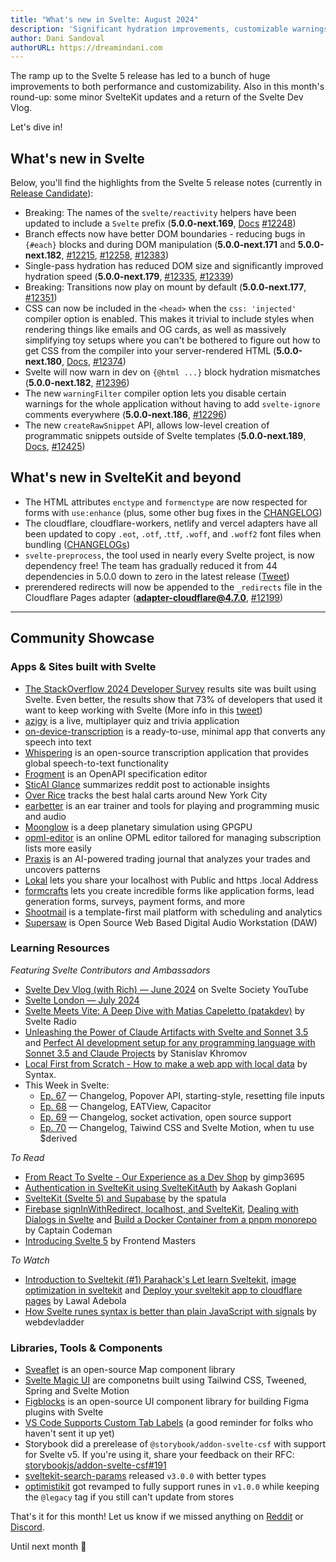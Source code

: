 ```yaml
---
title: "What's new in Svelte: August 2024"
description: 'Significant hydration improvements, customizable warnings, and a new API: `createRawSnippet`'
author: Dani Sandoval
authorURL: https://dreamindani.com
---
```


The ramp up to the Svelte 5 release has led to a bunch of huge improvements to both performance and customizability. Also in this month's round-up: some minor SvelteKit updates and a return of the Svelte Dev Vlog.

Let's dive in!

## What's new in Svelte

Below, you'll find the highlights from the Svelte 5 release notes (currently in [Release Candidate](https://www.npmjs.com/package/svelte?activeTab=versions)):

- Breaking: The names of the `svelte/reactivity` helpers have been updated to include a `Svelte` prefix (**5.0.0-next.169**, [Docs](https://svelte-5-preview.vercel.app/docs/imports#svelte-reactivity) [#12248](https://github.com/sveltejs/svelte/pull/12248))
- Branch effects now have better DOM boundaries - reducing bugs in `{#each}` blocks and during DOM manipulation (**5.0.0-next.171** and **5.0.0-next.182**, [#12215](https://github.com/sveltejs/svelte/pull/12215), [#12258](https://github.com/sveltejs/svelte/pull/12258), [#12383](https://github.com/sveltejs/svelte/pull/12383))
- Single-pass hydration has reduced DOM size and significantly improved hydration speed (**5.0.0-next.179**, [#12335](https://github.com/sveltejs/svelte/pull/12335), [#12339](https://github.com/sveltejs/svelte/pull/12339))
- Breaking: Transitions now play on mount by default (**5.0.0-next.177**, [#12351](https://github.com/sveltejs/svelte/pull/12351))
- CSS can now be included in the `<head>` when the `css: 'injected'` compiler option is enabled. This makes it trivial to include styles when rendering things like emails and OG cards, as well as massively simplifying toy setups where you can't be bothered to figure out how to get CSS from the compiler into your server-rendered HTML (**5.0.0-next.180**, [Docs](https://svelte-5-preview.vercel.app/docs/imports#svelte-server-render), [#12374](https://github.com/sveltejs/svelte/pull/12374))
- Svelte will now warn in dev on `{@html ...}` block hydration mismatches (**5.0.0-next.182**, [#12396](https://github.com/sveltejs/svelte/pull/12396))
- The new `warningFilter` compiler option lets you disable certain warnings for the whole application without having to add `svelte-ignore` comments everywhere (**5.0.0-next.186**, [#12296](https://github.com/sveltejs/svelte/pull/12296))
- The new `createRawSnippet` API, allows low-level creation of programmatic snippets outside of Svelte templates (**5.0.0-next.189**, [Docs](https://svelte-5-preview.vercel.app/docs/imports#svelte-createrawsnippet), [#12425](https://github.com/sveltejs/svelte/pull/12425))

## What's new in SvelteKit and beyond

- The HTML attributes `enctype` and `formenctype` are now respected for forms with `use:enhance` (plus, some other bug fixes in the [CHANGELOG](https://github.com/sveltejs/kit/blob/main/packages/kit/CHANGELOG.md))
- The cloudflare, cloudflare-workers, netlify and vercel adapters have all been updated to copy `.eot`, `.otf`, .`ttf`, `.woff`, and `.woff2` font files when bundling ([CHANGELOGs](https://github.com/sveltejs/kit/tree/main/packages))
- `svelte-preprocess`, the tool used in nearly every Svelte project, is now dependency free! The team has gradually reduced it from 44 dependencies in 5.0.0 down to zero in the latest release ([Tweet](https://x.com/BenjaminMcCann/status/1810698991820321028))
- prerendered redirects will now be appended to the `_redirects` file in the Cloudflare Pages adapter (**adapter-cloudflare@4.7.0**, [#12199](https://github.com/sveltejs/kit/pull/12199))

---

## Community Showcase

### Apps & Sites built with Svelte

- [The StackOverflow 2024 Developer Survey](https://stackoverflow.blog/2024/07/24/developers-want-more-more-more-the-2024-results-from-stack-overflow-s-annual-developer-survey/) results site was built using Svelte. Even better, the results show that 73% of developers that used it want to keep working with Svelte (More info in this [tweet](https://x.com/SvelteSociety/status/1816497535839858792))
- [azigy](https://azigy.com/) is a live, multiplayer quiz and trivia application
- [on-device-transcription](https://github.com/Hugo-Dz/on-device-transcription) is a ready-to-use, minimal app that converts any speech into text
- [Whispering](https://github.com/braden-w/whispering) is an open-source transcription application that provides global speech-to-text functionality
- [Frogment](https://www.frogment.app/) is an OpenAPI specification editor
- [SticAI Glance](https://glance.sticai.com/) summarizes reddit post to actionable insights
- [Over Rice](https://www.overrice.nyc/) tracks the best halal carts around New York City
- [earbetter](https://github.com/ryanatkn/earbetter) is an ear trainer and tools for playing and programming music and audio
- [Moonglow](https://moonglow.app/) is a deep planetary simulation using GPGPU
- [opml-editor](https://github.com/imdj/opml-editor/) is an online OPML editor tailored for managing subscription lists more easily
- [Praxis](https://praxis.trade/) is an AI-powered trading journal that analyzes your trades and uncovers patterns
- [Lokal](https://lokal.so/) lets you share your localhost with Public and https .local Address
- [formcrafts](https://formcrafts.com/) lets you create incredible forms like application forms, lead generation forms, surveys, payment forms, and more
- [Shootmail](https://shootmail.app/) is a template-first mail platform with scheduling and analytics
- [Supersaw](https://github.com/HelgeSverre/supersaw) is Open Source Web Based Digital Audio Workstation (DAW)

### Learning Resources

_Featuring Svelte Contributors and Ambassadors_

- [Svelte Dev Vlog (with Rich) — June 2024](https://www.youtube.com/watch?v=4TGwlWFoGvM) on Svelte Society YouTube
- [Svelte London — July 2024](https://www.youtube.com/watch?v=gujnZDyLDwU)
- [Svelte Meets Vite: A Deep Dive with Matias Capeletto (patakdev)](https://www.svelteradio.com/episodes/svelte-meets-vite-a-deep-dive-with-matias-capeletto-patakdev) by Svelte Radio
- [Unleashing the Power of Claude Artifacts with Svelte and Sonnet 3.5](https://www.youtube.com/watch?v=Q7q77c5j7bQ) and [Perfect AI development setup for any programming language with Sonnet 3.5 and Claude Projects](https://www.youtube.com/watch?v=zNkw5K2W8AQ) by Stanislav Khromov
- [Local First from Scratch - How to make a web app with local data](https://www.youtube.com/watch?v=Qoqh9Mdmk80) by Syntax.
- This Week in Svelte:
  - [Ep. 67](https://www.youtube.com/watch?v=9yy1s7TAvXE) — Changelog, Popover API, starting-style, resetting file inputs
  - [Ep. 68](https://www.youtube.com/watch?v=G6Z0l2plyIk) — Changelog, EATView, Capacitor
  - [Ep. 69](https://www.youtube.com/watch?v=sVp0RukyfYk) — Changelog, socket activation, open source support
  - [Ep. 70](https://www.youtube.com/watch?v=Da-xOep6hcs) — Changelog, Taiwind CSS and Svelte Motion, when tu use $derived

_To Read_

- [From React To Svelte - Our Experience as a Dev Shop](https://www.reddit.com/r/sveltejs/comments/1e5522o/from_react_to_svelte_our_experience_as_a_dev_shop/) by gimp3695
- [Authentication in SvelteKit using SvelteKitAuth](https://blog.aakashgoplani.in/series/sveltekitauth-sveltekit) by Aakash Goplani
- [SvelteKit (Svelte 5) and Supabase](https://www.thespatula.io/svelte/sveltekit_supabase/) by the spatula
- [Firebase signInWithRedirect, localhost, and SvelteKit](https://captaincodeman.com/firebase-signinwithredirect-localhost-and-sveltekit), [Dealing with Dialogs in Svelte](https://www.captaincodeman.com/dealing-with-dialogs-in-svelte) and [Build a Docker Container from a pnpm monorepo](https://www.captaincodeman.com/build-a-docker-container-from-a-pnpm-monorepo) by Captain Codeman
- [Introducing Svelte 5](https://frontendmasters.com/blog/introducing-svelte-5/) by Frontend Masters

_To Watch_

- [Introduction to Sveltekit (#1) Parahack's Let learn Sveltekit](https://www.youtube.com/watch?v=c2QqPuG6mw0&t=683s), [image optimization in sveltekit](https://www.youtube.com/watch?v=pUlWbIqdkYE) and [Deploy your sveltekit app to cloudflare pages](https://www.youtube.com/watch?v=pGS_07zP-no) by Lawal Adebola
- [How Svelte runes syntax is better than plain JavaScript with signals](https://www.youtube.com/watch?v=IsJtmbvW2SI) by webdevladder

### Libraries, Tools & Components

- [Sveaflet](https://sveaflet.vercel.app/) is an open-source Map component library
- [Svelte Magic UI](https://animation-svelte.vercel.app/) are componetns built using Tailwind CSS, Tweened, Spring and Svelte Motion
- [Figblocks](https://figblocks.mohanvadivel.com/) is an open-source UI component library for building Figma plugins with Svelte
- [VS Code Supports Custom Tab Labels](https://www.reddit.com/r/sveltejs/comments/1e26pfc/vs_code_supports_custom_tab_labels/) (a good reminder for folks who haven't sent it up yet)
- Storybook did a prerelease of `@storybook/addon-svelte-csf` with support for Svelte v5. If you're using it, share your feedback on their RFC: [storybookjs/addon-svelte-csf#191](https://github.com/storybookjs/addon-svelte-csf/discussions/191)
- [sveltekit-search-params](https://github.com/paoloricciuti/sveltekit-search-params) released `v3.0.0` with better types
- [optimistikit](https://github.com/paoloricciuti/optimistikit) got revamped to fully support runes in `v1.0.0` while keeping the `@legacy` tag if you still can't update from stores

That's it for this month! Let us know if we missed anything on [Reddit](https://www.reddit.com/r/sveltejs/) or [Discord](https://discord.gg/svelte).

Until next month 👋
